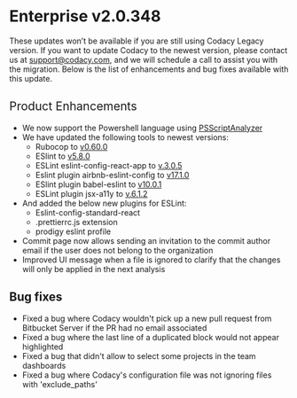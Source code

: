 # Enterprise v2.0.348

These updates won’t be available if you are still using Codacy Legacy
version. If you want to update Codacy to the newest version, please
contact us at <span
class="wysiwyg-color-blue90 wysiwyg-underline">support@codacy.com</span>,
and we will schedule a call to assist you with the migration. Below is
the list of enhancements and bug fixes available with this update.

## <span style="font-weight: 400;">Product Enhancements</span>

-   We now support the Powershell language using
    [PSScriptAnalyzer](https://github.com/PowerShell/PSScriptAnalyzer)
-   We have updated the following tools to newest versions:
    -   <span class="s1">Rubocop to [<span
        class="s2">v0.60.0</span>](https://github.com/rubocop-hq/rubocop/blob/master/relnotes/v0.60.0.md)</span>
    -   <span class="s4">ESlint to [<span
        class="s2">v5.8.0</span>](https://eslint.org/blog/2018/10/eslint-v5.8.0-released)</span>
    -   ESLint eslint-config-react-app to
        [v.3.0.5](https://www.npmjs.com/package/eslint-config-react-app/v/3.0.5-next.c662dfb0)
    -   <span class="s4">Eslint plugin airbnb-eslint-config to [<span
        class="s2">v17.1.0</span>](https://www.npmjs.com/package/eslint-config-airbnb/v/17.1.0)</span>
    -   <span class="s4">ESlint plugin babel-eslint to [<span
        class="s2">v10.0.1</span>](https://www.npmjs.com/package/babel-eslint/v/10.0.1)</span>
    -   <span class="s4">ESLint plugin jsx-a11y to [<span
        class="s2">v.6.1.2</span>](https://www.npmjs.com/package/eslint-plugin-jsx-a11y/v/6.1.2)</span>
-   <span class="s4">And added the below new plugins for ESLint:</span>
    -   <span class="s4">Eslint-config-standard-react</span>
    -   <span class="s4">.prettierrc.js extension</span>
    -   <span class="s1">prodigy eslint profile</span>
-   Commit page now allows sending an invitation to the commit author
    email if the user does not belong to the organization
-   Improved UI message when a file is ignored to clarify that the
    changes will only be applied in the next analysis

## Bug fixes

-   <span
    sheets-value="{&quot;1&quot;:2,&quot;2&quot;:&quot;Fixed error getting pull request from Bitbucket Server if author had no email&quot;}"
    sheets-userformat="{&quot;2&quot;:513,&quot;3&quot;:{&quot;1&quot;:0},&quot;12&quot;:0}">Fixed
    a bug where Codacy wouldn't pick up a new pull request from
    Bitbucket Server if the PR had no email associated</span>
-   Fixed a bug where the last line of a duplicated block would not
    appear highlighted
-   Fixed a bug that didn't allow to select some projects in the team
    dashboards 
-   Fixed a bug where Codacy's configuration file was not ignoring files
    with 'exclude\_paths' 
